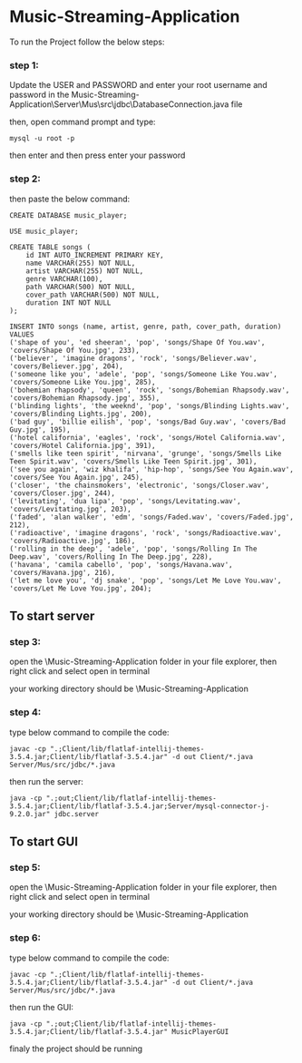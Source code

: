 # Music-Streaming-Application

To run the Project follow the below steps:

### step 1:
Update the USER and PASSWORD and enter your root username and password in the Music-Streaming-Application\Server\Mus\src\jdbc\DatabaseConnection.java file

then,
open command prompt and type:
```
mysql -u root -p
```
then enter and then press enter your password

### step 2:
then paste the below command:
```
CREATE DATABASE music_player;

USE music_player;

CREATE TABLE songs (
    id INT AUTO_INCREMENT PRIMARY KEY,
    name VARCHAR(255) NOT NULL,
    artist VARCHAR(255) NOT NULL,
    genre VARCHAR(100),
    path VARCHAR(500) NOT NULL,
    cover_path VARCHAR(500) NOT NULL,
    duration INT NOT NULL
);

INSERT INTO songs (name, artist, genre, path, cover_path, duration) VALUES
('shape of you', 'ed sheeran', 'pop', 'songs/Shape Of You.wav', 'covers/Shape Of You.jpg', 233),
('believer', 'imagine dragons', 'rock', 'songs/Believer.wav', 'covers/Believer.jpg', 204),
('someone like you', 'adele', 'pop', 'songs/Someone Like You.wav', 'covers/Someone Like You.jpg', 285),
('bohemian rhapsody', 'queen', 'rock', 'songs/Bohemian Rhapsody.wav', 'covers/Bohemian Rhapsody.jpg', 355),
('blinding lights', 'the weeknd', 'pop', 'songs/Blinding Lights.wav', 'covers/Blinding Lights.jpg', 200),
('bad guy', 'billie eilish', 'pop', 'songs/Bad Guy.wav', 'covers/Bad Guy.jpg', 195),
('hotel california', 'eagles', 'rock', 'songs/Hotel California.wav', 'covers/Hotel California.jpg', 391),
('smells like teen spirit', 'nirvana', 'grunge', 'songs/Smells Like Teen Spirit.wav', 'covers/Smells Like Teen Spirit.jpg', 301),
('see you again', 'wiz khalifa', 'hip-hop', 'songs/See You Again.wav', 'covers/See You Again.jpg', 245),
('closer', 'the chainsmokers', 'electronic', 'songs/Closer.wav', 'covers/Closer.jpg', 244),
('levitating', 'dua lipa', 'pop', 'songs/Levitating.wav', 'covers/Levitating.jpg', 203),
('faded', 'alan walker', 'edm', 'songs/Faded.wav', 'covers/Faded.jpg', 212),
('radioactive', 'imagine dragons', 'rock', 'songs/Radioactive.wav', 'covers/Radioactive.jpg', 186),
('rolling in the deep', 'adele', 'pop', 'songs/Rolling In The Deep.wav', 'covers/Rolling In The Deep.jpg', 228),
('havana', 'camila cabello', 'pop', 'songs/Havana.wav', 'covers/Havana.jpg', 216),
('let me love you', 'dj snake', 'pop', 'songs/Let Me Love You.wav', 'covers/Let Me Love You.jpg', 204);
```
## To start server

### step 3:
open the \Music-Streaming-Application folder in your file explorer,
then right click and select open in terminal

your working directory should be \Music-Streaming-Application

### step 4:
type below command to compile the code:
```
javac -cp ".;Client/lib/flatlaf-intellij-themes-3.5.4.jar;Client/lib/flatlaf-3.5.4.jar" -d out Client/*.java Server/Mus/src/jdbc/*.java
```
then run the server:
```
java -cp ".;out;Client/lib/flatlaf-intellij-themes-3.5.4.jar;Client/lib/flatlaf-3.5.4.jar;Server/mysql-connector-j-9.2.0.jar" jdbc.server
```

## To start GUI

### step 5: 
open the \Music-Streaming-Application folder in your file explorer,
then right click and select open in terminal

your working directory should be \Music-Streaming-Application

### step 6:
type below command to compile the code:
```
javac -cp ".;Client/lib/flatlaf-intellij-themes-3.5.4.jar;Client/lib/flatlaf-3.5.4.jar" -d out Client/*.java Server/Mus/src/jdbc/*.java
```
then run the GUI:
```
java -cp ".;out;Client/lib/flatlaf-intellij-themes-3.5.4.jar;Client/lib/flatlaf-3.5.4.jar" MusicPlayerGUI
```

finaly the project should be running